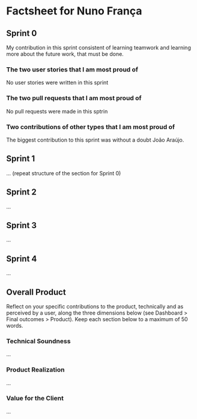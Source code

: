 # Factsheet for Nuno França

## Sprint 0

My contribution in this sprint consistent of learning teamwork and learning more about the future work, that must be done.


### The two user stories that I am most proud of

No user stories were written in this sprint


### The two pull requests that I am most proud of

No pull requests were made in this sptrin


### Two contributions of other types that I am most proud of

The biggest contribution to this sprint was without a doubt João Araújo.


## Sprint 1

... (repeat structure of the section for Sprint 0)


## Sprint 2

...


## Sprint 3

...


## Sprint 4

...


## Overall Product

Reflect on your specific contributions to the product, technically and as perceived by a user, along the three dimensions below (see Dashboard > Final outcomes > Product). Keep each section below to a maximum of 50 words.


### Technical Soundness

...


### Product Realization

...


### Value for the Client

...
